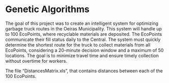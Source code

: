 # Genetic Algorithms

The goal of this project was to create an intelligent system for optimizing garbage truck routes in the Oeiras Municipality. This system will handle up to 100 EcoPoints, where recyclable materials are deposited. The EcoPoints communicate their fill status daily to the Central. The system must quickly determine the shortest route for the truck to collect materials from all EcoPoints, considering a 20-minute decision window and a maximum of 50 locations. The goal is to minimize travel time and ensure timely collection without overtime for workers.

The file “DistancesMatrix.xls”, that contains distances between each of the 100 EcoPoints. 
